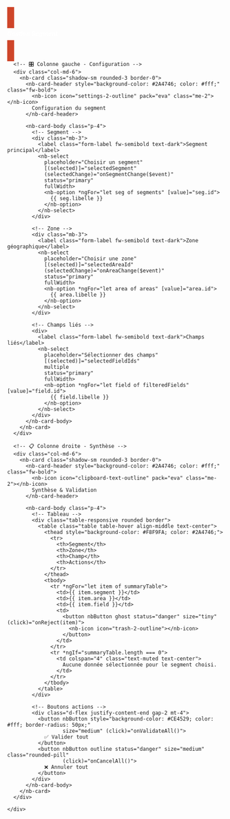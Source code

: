 <nb-card accent="primary" class="border-0 shadow rounded-3 overflow-hidden">
  <!-- 🔥 HEADER PRINCIPAL -->
  <nb-card-header class="d-flex align-items-center justify-content-between" 
                  style="background-color: #CE4529; color: #fff; padding: 1rem;">
    <h5 class="m-0 fw-bold text-uppercase">Gestion Segment</h5>
    <nb-icon icon="layers-outline" pack="eva" class="fs-4"></nb-icon>
  </nb-card-header>

  <nb-card-body class="p-4">
    <div class="row gy-4">

      <!-- 🎛️ Colonne gauche - Configuration -->
      <div class="col-md-6">
        <nb-card class="shadow-sm rounded-3 border-0">
          <nb-card-header style="background-color: #2A4746; color: #fff;" class="fw-bold">
            <nb-icon icon="settings-2-outline" pack="eva" class="me-2"></nb-icon>
            Configuration du segment
          </nb-card-header>

          <nb-card-body class="p-4">
            <!-- Segment -->
            <div class="mb-3">
              <label class="form-label fw-semibold text-dark">Segment principal</label>
              <nb-select
                placeholder="Choisir un segment"
                [(selected)]="selectedSegment"
                (selectedChange)="onSegmentChange($event)"
                status="primary"
                fullWidth>
                <nb-option *ngFor="let seg of segments" [value]="seg.id">
                  {{ seg.libelle }}
                </nb-option>
              </nb-select>
            </div>

            <!-- Zone -->
            <div class="mb-3">
              <label class="form-label fw-semibold text-dark">Zone géographique</label>
              <nb-select
                placeholder="Choisir une zone"
                [(selected)]="selectedAreaId"
                (selectedChange)="onAreaChange($event)"
                status="primary"
                fullWidth>
                <nb-option *ngFor="let area of areas" [value]="area.id">
                  {{ area.libelle }}
                </nb-option>
              </nb-select>
            </div>

            <!-- Champs liés -->
            <div>
              <label class="form-label fw-semibold text-dark">Champs liés</label>
              <nb-select
                placeholder="Sélectionner des champs"
                [(selected)]="selectedFieldIds"
                multiple
                status="primary"
                fullWidth>
                <nb-option *ngFor="let field of filteredFields" [value]="field.id">
                  {{ field.libelle }}
                </nb-option>
              </nb-select>
            </div>
          </nb-card-body>
        </nb-card>
      </div>

      <!-- 📋 Colonne droite - Synthèse -->
      <div class="col-md-6">
        <nb-card class="shadow-sm rounded-3 border-0">
          <nb-card-header style="background-color: #2A4746; color: #fff;" class="fw-bold">
            <nb-icon icon="clipboard-text-outline" pack="eva" class="me-2"></nb-icon>
            Synthèse & Validation
          </nb-card-header>

          <nb-card-body class="p-4">
            <!-- Tableau -->
            <div class="table-responsive rounded border">
              <table class="table table-hover align-middle text-center">
                <thead style="background-color: #F8F9FA; color: #2A4746;">
                  <tr>
                    <th>Segment</th>
                    <th>Zone</th>
                    <th>Champ</th>
                    <th>Actions</th>
                  </tr>
                </thead>
                <tbody>
                  <tr *ngFor="let item of summaryTable">
                    <td>{{ item.segment }}</td>
                    <td>{{ item.area }}</td>
                    <td>{{ item.field }}</td>
                    <td>
                      <button nbButton ghost status="danger" size="tiny" (click)="onReject(item)">
                        <nb-icon icon="trash-2-outline"></nb-icon>
                      </button>
                    </td>
                  </tr>
                  <tr *ngIf="summaryTable.length === 0">
                    <td colspan="4" class="text-muted text-center">
                      Aucune donnée sélectionnée pour le segment choisi.
                    </td>
                  </tr>
                </tbody>
              </table>
            </div>

            <!-- Boutons actions -->
            <div class="d-flex justify-content-end gap-2 mt-4">
              <button nbButton style="background-color: #CE4529; color: #fff; border-radius: 50px;" 
                      size="medium" (click)="onValidateAll()">
                ✅ Valider tout
              </button>
              <button nbButton outline status="danger" size="medium" class="rounded-pill" 
                      (click)="onCancelAll()">
                ❌ Annuler tout
              </button>
            </div>
          </nb-card-body>
        </nb-card>
      </div>

    </div>
  </nb-card-body>
</nb-card>
